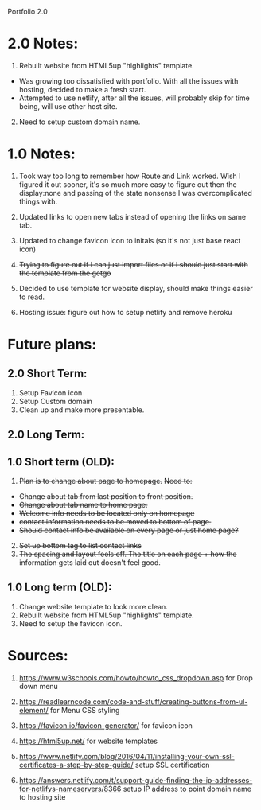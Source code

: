 Portfolio 2.0

# 2.0 Notes:
1. Rebuilt website from HTML5up "highlights" template.
* Was growing too dissatisfied with portfolio. With all the issues with hosting, decided to make a fresh start.
* Attempted to use netlify, after all the issues, will probably skip for time being, will use other host site.

2. Need to setup custom domain name.
# 1.0 Notes:
1. Took way too long to remember how Route and Link worked. Wish I figured it out sooner, it's so much more easy to figure out then the display:none and passing of the state nonsense I was overcomplicated things with.
2. Updated links to open new tabs instead of opening the links on same tab.
3. Updated to change favicon icon to initals (so it's not just base react icon)
4. ~~Trying to figure out if I can just import files or if I should just start with the template from the getgo~~
5. Decided to use template for website display, should make things easier to read.

6. Hosting issue: figure out how to setup netlify and remove heroku



# Future plans:

## 2.0 Short Term:
1. Setup Favicon icon
2. Setup Custom domain
3. Clean up and make more presentable.
## 2.0 Long Term:

## 1.0 Short term (OLD):
1. ~~Plan is to change about page to homepage.~~
~~Need to:~~
* ~~Change about tab from last position to front position.~~
* ~~Change about tab name to home page.~~
* ~~Welcome info needs to be located only on homepage~~
* ~~contact information needs to be moved to bottom of page.~~
* ~~Should contact info be available on every page or just home page?~~
2. ~~Set up bottom tag to list contact links~~
3. ~~The spacing and layout feels off. The title on each page + how the information gets laid out doesn't feel good.~~
## 1.0 Long term (OLD):
1. Change website template to look more clean.
2. Rebuilt website from HTML5up "highlights" template.
3. Need to setup the favicon icon.




# Sources:
1. https://www.w3schools.com/howto/howto_css_dropdown.asp for Drop down menu
1. https://readlearncode.com/code-and-stuff/creating-buttons-from-ul-element/ for Menu CSS styling
2. https://favicon.io/favicon-generator/ for favicon icon
3. https://html5up.net/ for website templates

4. https://www.netlify.com/blog/2016/04/11/installing-your-own-ssl-certificates-a-step-by-step-guide/ setup SSL certification 
5. https://answers.netlify.com/t/support-guide-finding-the-ip-addresses-for-netlifys-nameservers/8366 setup IP address to point domain name to hosting site